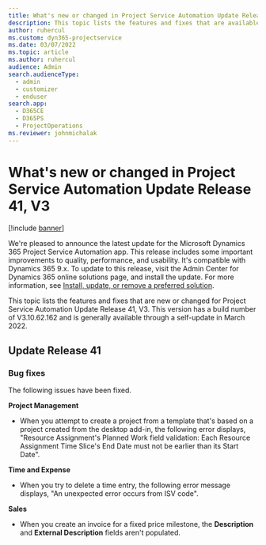 ```yaml
---
title: What's new or changed in Project Service Automation Update Release 41, V3
description: This topic lists the features and fixes that are available in Microsoft Dynamics 365 Project Service Automation Update Release 41, V3.
author: ruhercul
ms.custom: dyn365-projectservice
ms.date: 03/07/2022
ms.topic: article
ms.author: ruhercul
audience: Admin
search.audienceType: 
  - admin
  - customizer
  - enduser
search.app: 
  - D365CE
  - D365PS
  - ProjectOperations
ms.reviewer: johnmichalak
---
```


# What's new or changed in Project Service Automation Update Release 41, V3

[!include [banner](../includes/psa-now-project-operations.md)]

We're pleased to announce the latest update for the Microsoft Dynamics 365 Project Service Automation app. This release includes some important improvements to quality, performance, and usability. It's compatible with Dynamics 365 9.x. To update to this release, visit the Admin Center for Dynamics 365 online solutions page, and install the update. For more information, see [Install, update, or remove a preferred solution](/power-platform/admin/install-remove-preferred-solution).

This topic lists the features and fixes that are new or changed for Project Service Automation Update Release 41, V3. This version has a build number of V3.10.62.162 and is generally available through a self-update in March 2022.

## Update Release 41

### Bug fixes

The following issues have been fixed.

**Project Management**
- When you attempt to create a project from a template that's based on a project created from the desktop add-in, the following error displays, "Resource Assignment's Planned Work field validation: Each Resource Assignment Time Slice's End Date must not be earlier than its Start Date".

**Time and Expense**
- When you try to delete a time entry, the following error message displays, "An unexpected error occurs from ISV code".

**Sales**
- When you create an invoice for a fixed price milestone, the **Description** and **External Description** fields aren't populated. 

